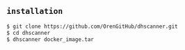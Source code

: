 ## `installation`

```bash
$ git clone https://github.com/OrenGitHub/dhscanner.git
$ cd dhscanner
$ dhscanner docker_image.tar 
```
